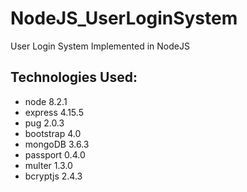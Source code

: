# NodeJS_UserLoginSystem
User Login System Implemented in NodeJS

## Technologies Used:

* node 8.2.1
* express 4.15.5
* pug 2.0.3
* bootstrap 4.0
* mongoDB 3.6.3
* passport 0.4.0
* multer 1.3.0
* bcryptjs 2.4.3